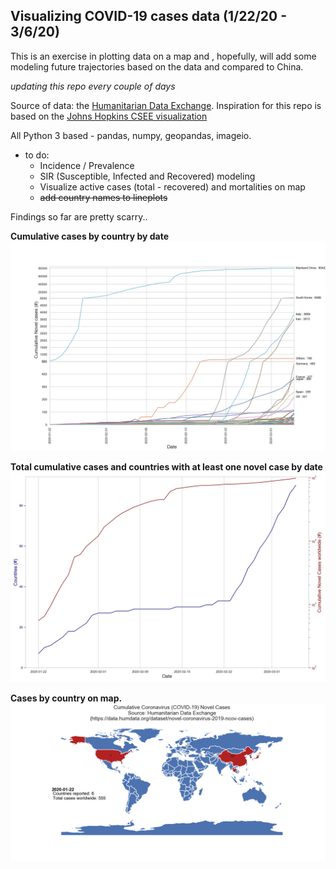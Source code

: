 
## Visualizing COVID-19 cases data (1/22/20 - 3/6/20)
This is an exercise in plotting data on a map and , hopefully, will add some modeling future trajectories based on the data and compared to China. 

*updating this repo every couple of days*

Source of data: the [Humanitarian Data Exchange](http://data.humdata.org). 
Inspiration for this repo is based on the [Johns Hopkins CSEE visualization](https://data.humdata.org/dataset/novel-coronavirus-2019-ncov-cases#metadata-0)

All Python 3 based - pandas, numpy, geopandas, imageio.  

* to do: 
    * Incidence / Prevalence
    * SIR (Susceptible, Infected and Recovered) modeling
    * Visualize active cases (total - recovered) and mortalities on map
    * ~~add country names to lineplots~~
    
Findings so far are pretty scarry.. 

**Cumulative cases by country by date**
![Cumulative Cases](/figures/forReadme/cumulativeCases.jpg)

**Total cumulative cases and countries with at least one novel case by date**
![Cumulative Countries](/figures/forReadme/cumulativeCountries.jpg)

**Cases by country on map.**
![Case by Map](/figures/forReadme/worldMap_2020-03-06_optimized.gif)

